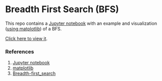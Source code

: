 # Breadth First Search (BFS)

This repo contains a [Jupyter notebook](https://jupyter.org/) with an example 
and visualization ([using matplotlib](https://matplotlib.org/)) of a BFS. 

[Click here to view it](https://github.com/ohaddahan/bfs/blob/master/bfs.ipynb).

### References
1. [Jupyter notebook](https://jupyter.org/)
2. [matplotlib](https://matplotlib.org/) 
3. [Breadth-first_search](https://en.wikipedia.org/wiki/Breadth-first_search)
